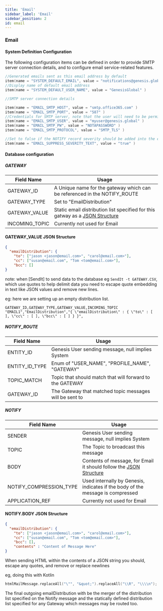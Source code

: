 ```yaml
---
title: 'Email'
sidebar_label: 'Email'
sidebar_position: 2
id: email
---
```

###  Email

#### System Definition Configuration

The following configuration items can be defined in order to provide SMTP server connection details, and to configure email service-related features.

```kotlin
//Generated emails sent as this email address by default
item(name = "SYSTEM_DEFAULT_EMAIL", value = "notifications@genesis.global" )
//Display name of default email address
item(name = "SYSTEM_DEFAULT_USER_NAME", value = "GenesisGlobal" )

//SMTP server connection details

item(name = "EMAIL_SMTP_HOST", value = "smtp.office365.com" )
item(name = "EMAIL_SMTP_PORT", value = "587" )
//Credentials for SMTP server, note that the user will need to be permitted to send as the SYSTEM_DEFAULT_EMAIL on the SMTP server where values are different
item(name = "EMAIL_SMTP_USER", value = "myuser@genesis.global" )
item(name = "EMAIL_SMTP_PW", value = "NOTAPASSWORD" )
item(name = "EMAIL_SMTP_PROTOCOL", value = "SMTP_TLS" )

//Set to false if the NOTIFY record severity should be added into the email subject/body
item(name = "EMAIL_SUPPRESS_SEVERITY_TEXT", value = "true" )
```

#### Database configuration

##### GATEWAY

| Field Name | Usage |
| --- | --- |
| GATEWAY_ID | A Unique name for the gateway which can be referenced in the NOTIFY_ROUTE   |
| GATEWAY_TYPE | Set to "EmailDistribution" |
| GATEWAY_VALUE | Static email distribution list specified for this gatway as a [JSON Structure](#GATEWAY_VALUE-JSON-Structure)  |
| INCOMING_TOPIC | Currently not used for Email |

#### GATEWAY_VALUE JSON Structure
```json
{
  "emailDistribution": {
    "to": ["jason <jason@email.com>", "carol@email.com>"],
    "cc": ["susan@email.com", "Tom <tom@email.com>"],
    "bcc": []
} 
```

note: when [SendIt] to send data to the database eg  `SendIt -t GATEWAY.CSV`, which use quotes to help delimit data you need to 
escape quote embedding in text like JSON values and remove new lines.

eg: here we are setting up an empty distribution list.

```text
GATEWAY_ID,GATEWAY_TYPE,GATEWAY_VALUE,INCOMING_TOPIC
"EMAIL1","EmailDistribution","{ \"emailDistribution\" : { \"to\" : [ ], \"cc\" : [ ], \"bcc\" : [ ] } }",
```

##### NOTIFY_ROUTE
| Field Name | Usage |
| --- | --- |
| ENTITY_ID | Genesis User sending message, null implies System |
| ENTITY_ID_TYPE | Enum of "USER_NAME", "PROFILE_NAME", "GATEWAY" |
| TOPIC_MATCH | Topic that should match that will forward to the GATEWAY |
| GATEWAY_ID | The Gateway that matched topic messages will be sent to |


##### NOTIFY
| Field Name | Usage |
| --- | --- |
| SENDER | Genesis User sending message, null implies System |
| TOPIC | The Topic to broadcast this message |
| BODY | Contents of message, for Email it should follow the [JSON Structure](#NOTIFY.BODY-JSON-Structure) |
| NOTIFY_COMPRESSION_TYPE | Used internally by Genesis, indicates if the body of the message is compressed |
| APPLICATION_REF | Currently not used for Email |

#### NOTIFY.BODY JSON Structure
```json
{
  "emailDistribution": {
    "to": ["jason <jason@email.com>", "carol@email.com>"],
    "cc": ["susan@email.com", "Tom <tom@email.com>"],
    "bcc": [],
    "contents" : "Content of Message Here"
} 
```

When sending HTML within the contents of a JSON string you should, escape any quotes, and remove or replace newlines

eg, doing this with Kotlin
```kotlin
htmlMailMessage.replaceAll("\"", "&quot;").replaceAll("\\R", "\\\\n");
```

The final outgoing emailDistribution with be the merger of the distribution list specified on the Notify message and 
the statically defined distribution list specified for any Gateway which messages may be routed too.

